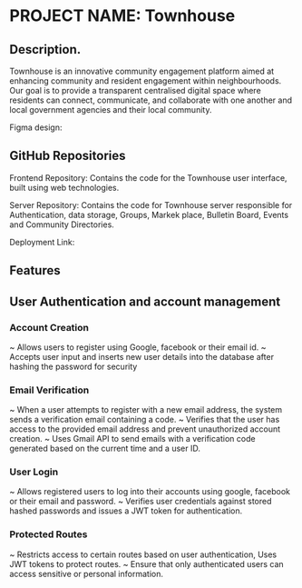 # PROJECT NAME: Townhouse

## Description.  

Townhouse is an innovative community engagement platform aimed at enhancing community and resident engagement within neighbourhoods. Our goal is to provide a transparent centralised digital space where residents can connect, communicate, and collaborate with one another and local government agencies and their local community.

Figma design: 

## GitHub Repositories
Frontend Repository:  Contains the code for the Townhouse user interface, built using web technologies.

Server Repository: Contains the code for Townhouse server responsible for Authentication, data storage, Groups, Markek place, Bulletin Board, Events and Community Directories.

Deployment Link: 

## Features 

## User Authentication and account management

### Account Creation

~ Allows users to register using Google, facebook or their email id.
~ Accepts user input and inserts new user details into the database after hashing the password for security

### Email Verification

~ When a user attempts to register with a new email address, the system sends a verification email containing a code.
~ Verifies that the user has access to the provided email address and prevent unauthorized account creation.
~ Uses Gmail API to send emails with a verification code generated based on the current time and a user ID.

### User Login

~ Allows registered users to log into their accounts using google, facebook or their email and password.
~ Verifies user credentials against stored hashed passwords and issues a JWT token for authentication.

### Protected Routes

~ Restricts access to certain routes based on user authentication, Uses JWT tokens to protect routes.
~ Ensure that only authenticated users can access sensitive or personal information.
